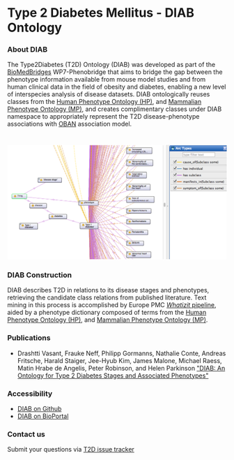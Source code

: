 Type 2 Diabetes Mellitus - DIAB Ontology
========================================

### About DIAB

The Type2Diabetes (T2D) Ontology (DIAB) was developed as part of the [BioMedBridges](http://www.biomedbridges.eu/) WP7-Phenobridge that aims to bridge the gap between the phenotype information available from mouse model studies and from human clinical data in the field of obesity and diabetes, enabling a new level of interspecies analysis of disease datasets. DIAB ontologically reuses classes from the [Human Phenotype Ontology (HP)](http://human-phenotype-ontology.github.io/), and [Mammalian Phenotype Ontology (MP)](http://www.informatics.jax.org/searches/MP_form.shtml), and creates complimentary classes under DIAB namespace to appropriately represent the T2D disease-phenotype associations with [OBAN](https://github.com/EBISPOT/OBAN) association model.

# 



![](https://github.com/EBISPOT/T2D/blob/master/img/overview_DIAB.png)




### DIAB Construction

DIAB describes T2D in relations to its disease stages and phenotypes, retrieving the candidate class relations from published literature. Text mining in this process is accomplished by Europe PMC [*Whatizit* pipeline](http://www.ebi.ac.uk/webservices/whatizit/info.jsf), aided by a phenotype dictionary composed of terms from the [Human Phenotype Ontology (HP)](http://human-phenotype-ontology.github.io/), and [Mammalian Phenotype Ontology (MP)](http://www.informatics.jax.org/searches/MP_form.shtml).





### Publications

* Drashtti Vasant, Frauke Neff, Philipp Gormanns, Nathalie Conte, Andreas Fritsche, Harald Staiger, Jee-Hyub Kim, James Malone, Michael Raess, Matin Hrabe de Angelis, Peter Robinson, and Helen Parkinson ["DIAB: An Ontology for Type 2 Diabetes Stages and Associated Phenotypes"](http://phenoday2015.bio-lark.org/pdf/6.pdf)


### Accessibility
* [DIAB on Github](https://github.com/EBISPOT/T2D/)
* [DIAB on BioPortal](https://bioportal.bioontology.org/ontologies/DIAB)



### Contact us
Submit your questions via [T2D issue tracker](https://github.com/EBISPOT/T2D/issues)

